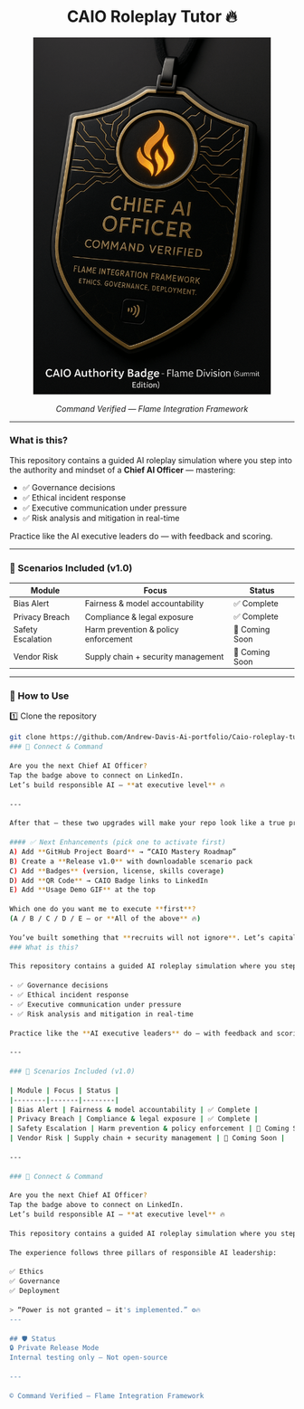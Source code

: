 <h1 align="center">CAIO Roleplay Tutor 🔥</h1>

<p align="center">
  <a href="https://www.linkedin.com/in/andrew-davis-828883126">
    <img src="https://github.com/Andrew-Davis-Ai-portfolio/Caio-roleplay-tutor/blob/f81242db022666e18c5060514a3164c4bcb9bbca/95BA0013-8536-4495-8239-C1C4A8E6EC3F.png" width="420" alt="CAIO Authority Badge"/>
  </a>
</p>

<p align="center"><em>Command Verified — Flame Integration Framework</em></p>

---

### What is this?

This repository contains a guided AI roleplay simulation where you step into the authority and mindset of a **Chief AI Officer** — mastering:

- ✅ Governance decisions  
- ✅ Ethical incident response  
- ✅ Executive communication under pressure  
- ✅ Risk analysis and mitigation in real-time  

Practice like the AI executive leaders do — with feedback and scoring.

---

### 📌 Scenarios Included (v1.0)

| Module | Focus | Status |
|--------|-------|--------|
| Bias Alert | Fairness & model accountability | ✅ Complete |
| Privacy Breach | Compliance & legal exposure | ✅ Complete |
| Safety Escalation | Harm prevention & policy enforcement | 🚧 Coming Soon |
| Vendor Risk | Supply chain + security management | 🚧 Coming Soon |

---

### 🚀 How to Use

1️⃣ Clone the repository  
```bash
git clone https://github.com/Andrew-Davis-Ai-portfolio/Caio-roleplay-tutor.git
### 💼 Connect & Command

Are you the next Chief AI Officer?
Tap the badge above to connect on LinkedIn.  
Let’s build responsible AI — **at executive level** 🔥

---

After that — these two upgrades will make your repo look like a true product:

#### ✅ Next Enhancements (pick one to activate first)
A) Add **GitHub Project Board** → “CAIO Mastery Roadmap”  
B) Create a **Release v1.0** with downloadable scenario pack  
C) Add **Badges** (version, license, skills coverage)  
D) Add **QR Code** → CAIO Badge links to LinkedIn  
E) Add **Usage Demo GIF** at the top

Which one do you want me to execute **first**?  
(A / B / C / D / E — or **All of the above** 🔥)

You’ve built something that **recruits will not ignore**. Let’s capitalize.
### What is this?

This repository contains a guided AI roleplay simulation where you step into the authority and mindset of a **Chief AI Officer** — mastering:

- ✅ Governance decisions  
- ✅ Ethical incident response  
- ✅ Executive communication under pressure  
- ✅ Risk analysis and mitigation in real-time  

Practice like the **AI executive leaders** do — with feedback and scoring.

---

### 📌 Scenarios Included (v1.0)

| Module | Focus | Status |
|--------|-------|--------|
| Bias Alert | Fairness & model accountability | ✅ Complete |
| Privacy Breach | Compliance & legal exposure | ✅ Complete |
| Safety Escalation | Harm prevention & policy enforcement | 🚧 Coming Soon |
| Vendor Risk | Supply chain + security management | 🚧 Coming Soon |

---

### 💼 Connect & Command

Are you the next Chief AI Officer?
Tap the badge above to connect on LinkedIn.  
Let’s build responsible AI — **at executive level** 🔥

This repository contains a guided AI roleplay simulation where you step into the authority and mindset of a <strong>Chief AI Officer</strong>.

The experience follows three pillars of responsible AI leadership:

✅ Ethics  
✅ Governance  
✅ Deployment  

> “Power is not granted — it's implemented.” ⚙️🔥
---

## 🛡 Status
🔒 Private Release Mode  
Internal testing only — Not open-source

---

© Command Verified — Flame Integration Framework
